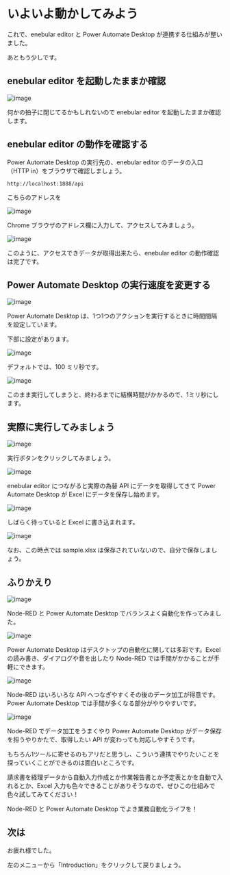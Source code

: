 # いよいよ動かしてみよう

これで、enebular editor と Power Automate Desktop が連携する仕組みが整いました。

あともう少しです。

## enebular editor を起動したままか確認

![image](https://i.gyazo.com/35c38ff126f672e70060dd47256b1016.png)

何かの拍子に閉じてるかもしれないので enebular editor を起動したままか確認します。

## enebular editor の動作を確認する

Power Automate Desktop の実行先の、enebular editor のデータの入口（HTTP in）をブラウザで確認しましょう。

`http://localhost:1888/api`

こちらのアドレスを

![image](https://i.gyazo.com/4bdaf72650c8da7c47ae93906eccb74b.png)

Chrome ブラウザのアドレス欄に入力して、アクセスしてみましょう。

![image](https://i.gyazo.com/dc991970f05e654f2f68fbcb426315f9.png)

このように、アクセスできデータが取得出来たら、enebular editor の動作確認は完了です。

## Power Automate Desktop の実行速度を変更する

![image](https://i.gyazo.com/a8a59a7dcd13f6b3b7dfd5897565dd77.png)

Power Automate Desktop は、1つ1つのアクションを実行するときに時間間隔を設定しています。

下部に設定があります。

![image](https://i.gyazo.com/4ddef759c632479e4ab04413d52fc613.png)

デフォルトでは、100 ミリ秒です。

![image](https://i.gyazo.com/f8c345422db7310803dbfe81cbcef121.png)

このまま実行してしまうと、終わるまでに結構時間がかかるので、1ミリ秒にします。

## 実際に実行してみましょう

![image](https://i.gyazo.com/de9fb442046439749482f400ed59f8d3.png)

実行ボタンをクリックしてみましょう。

![image](https://i.gyazo.com/cdee80533efcf79980f8d1b0369eacb5.png)

enebular editor につながると実際の為替 API にデータを取得してきて Power Automate Desktop が Excel にデータを保存し始めます。

![image](https://i.gyazo.com/54e281f698fd9b7926a059b16620022c.png)

しばらく待っていると Excel に書き込まれます。

![image](https://i.gyazo.com/533b1992dea4348bd700aa680c694b26.png)

なお、この時点では sample.xlsx は保存されていないので、自分で保存しましょう。

## ふりかえり

![image](https://i.gyazo.com/ba61f6f0d0e3915455db3ec73508e467.png)

Node-RED と Power Automate Desktop でバランスよく自動化を作ってみました。

![image](https://i.gyazo.com/78ee8a3ed0edc1a202661621edc6230e.png)

Power Automate Desktop はデスクトップの自動化に関しては多彩です。Excel の読み書き、ダイアログや音を出したり Node-RED では手間がかかることが手軽にできます。

![image](https://i.gyazo.com/f831be9532fa2a8157bc601c52a60e38.png)

Node-RED はいろいろな API へつなぎやすくその後のデータ加工が得意です。Power Automate Desktop では手間が多くなる部分がやりやすいです。

![image](https://i.gyazo.com/992a746d879e34375f197313a3c8a986.png)

Node-RED でデータ加工をうまくやり Power Automate Desktop がデータ保存を担うやりかたで、取得したい API が変わっても対応しやすそうです。

もちろん1ツールに寄せるのもアリだと思うし、こういう連携でやりたいことを探っていくことができるのは面白いところです。

請求書を経理データから自動入力作成とか作業報告書とか予定表とかを自動で入れるとか、Excel 入力も色々できることがありそうなので、ぜひこの仕組みで色々試してみてください！

Node-RED と Power Automate Desktop でよき業務自動化ライフを！


## 次は

お疲れ様でした。

左のメニューから「Introduction」をクリックして戻りましょう。